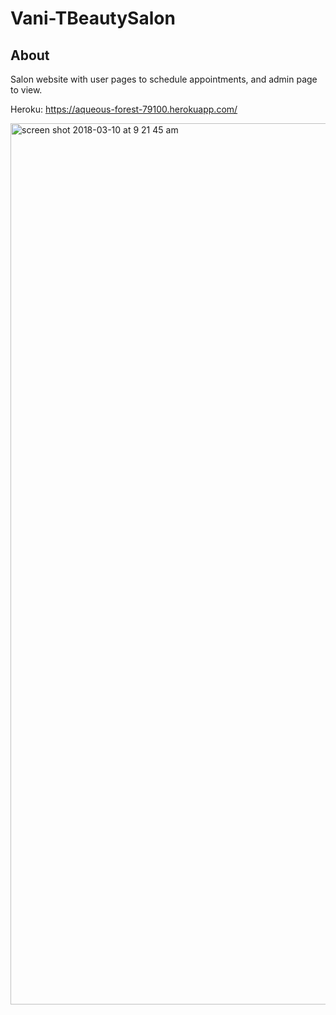 # Vani-TBeautySalon

## About
Salon website with user pages to schedule appointments, and admin page to view.

Heroku: https://aqueous-forest-79100.herokuapp.com/

<img width="1410" alt="screen shot 2018-03-10 at 9 21 45 am" src="https://user-images.githubusercontent.com/30426278/37244884-8eaa4ea8-2444-11e8-800d-783746d2391d.png">
